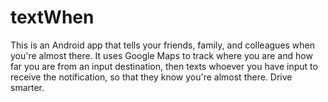 # textWhen
This is an Android app that tells your friends, family, and colleagues when you're almost there.
It uses Google Maps to track where you are and how far you are from an input destination, then texts whoever you have input to receive the notification, so that they know you're almost there.
Drive smarter.